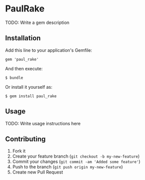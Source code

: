 # PaulRake

TODO: Write a gem description

## Installation

Add this line to your application's Gemfile:

    gem 'paul_rake'

And then execute:

    $ bundle

Or install it yourself as:

    $ gem install paul_rake

## Usage

TODO: Write usage instructions here

## Contributing

1. Fork it
2. Create your feature branch (`git checkout -b my-new-feature`)
3. Commit your changes (`git commit -am 'Added some feature'`)
4. Push to the branch (`git push origin my-new-feature`)
5. Create new Pull Request
